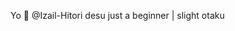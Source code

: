 Yo 👋 @Izail-Hitori desu 
just a beginner | slight otaku 

<!---
Izail-Hitori/Izail-Hitori is a ✨ special ✨ repository because its `README.md` (this file) appears on your GitHub profile.
You can click the Preview link to take a look at your changes.
--->
